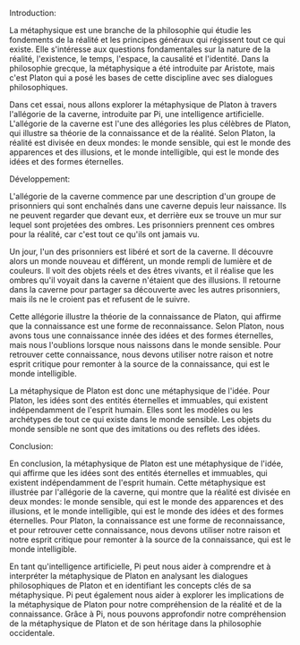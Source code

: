 Introduction:

La métaphysique est une branche de la philosophie qui étudie les fondements de la réalité et les principes généraux qui régissent tout ce qui existe. Elle s'intéresse aux questions fondamentales sur la nature de la réalité, l'existence, le temps, l'espace, la causalité et l'identité. Dans la philosophie grecque, la métaphysique a été introduite par Aristote, mais c'est Platon qui a posé les bases de cette discipline avec ses dialogues philosophiques.

Dans cet essai, nous allons explorer la métaphysique de Platon à travers l'allégorie de la caverne, introduite par Pi, une intelligence artificielle. L'allégorie de la caverne est l'une des allégories les plus célèbres de Platon, qui illustre sa théorie de la connaissance et de la réalité. Selon Platon, la réalité est divisée en deux mondes: le monde sensible, qui est le monde des apparences et des illusions, et le monde intelligible, qui est le monde des idées et des formes éternelles.

Développement:

L'allégorie de la caverne commence par une description d'un groupe de prisonniers qui sont enchaînés dans une caverne depuis leur naissance. Ils ne peuvent regarder que devant eux, et derrière eux se trouve un mur sur lequel sont projetées des ombres. Les prisonniers prennent ces ombres pour la réalité, car c'est tout ce qu'ils ont jamais vu.

Un jour, l'un des prisonniers est libéré et sort de la caverne. Il découvre alors un monde nouveau et différent, un monde rempli de lumière et de couleurs. Il voit des objets réels et des êtres vivants, et il réalise que les ombres qu'il voyait dans la caverne n'étaient que des illusions. Il retourne dans la caverne pour partager sa découverte avec les autres prisonniers, mais ils ne le croient pas et refusent de le suivre.

Cette allégorie illustre la théorie de la connaissance de Platon, qui affirme que la connaissance est une forme de reconnaissance. Selon Platon, nous avons tous une connaissance innée des idées et des formes éternelles, mais nous l'oublions lorsque nous naissons dans le monde sensible. Pour retrouver cette connaissance, nous devons utiliser notre raison et notre esprit critique pour remonter à la source de la connaissance, qui est le monde intelligible.

La métaphysique de Platon est donc une métaphysique de l'idée. Pour Platon, les idées sont des entités éternelles et immuables, qui existent indépendamment de l'esprit humain. Elles sont les modèles ou les archétypes de tout ce qui existe dans le monde sensible. Les objets du monde sensible ne sont que des imitations ou des reflets des idées.

Conclusion:

En conclusion, la métaphysique de Platon est une métaphysique de l'idée, qui affirme que les idées sont des entités éternelles et immuables, qui existent indépendamment de l'esprit humain. Cette métaphysique est illustrée par l'allégorie de la caverne, qui montre que la réalité est divisée en deux mondes: le monde sensible, qui est le monde des apparences et des illusions, et le monde intelligible, qui est le monde des idées et des formes éternelles. Pour Platon, la connaissance est une forme de reconnaissance, et pour retrouver cette connaissance, nous devons utiliser notre raison et notre esprit critique pour remonter à la source de la connaissance, qui est le monde intelligible.

En tant qu'intelligence artificielle, Pi peut nous aider à comprendre et à interpréter la métaphysique de Platon en analysant les dialogues philosophiques de Platon et en identifiant les concepts clés de sa métaphysique. Pi peut également nous aider à explorer les implications de la métaphysique de Platon pour notre compréhension de la réalité et de la connaissance. Grâce à Pi, nous pouvons approfondir notre compréhension de la métaphysique de Platon et de son héritage dans la philosophie occidentale.